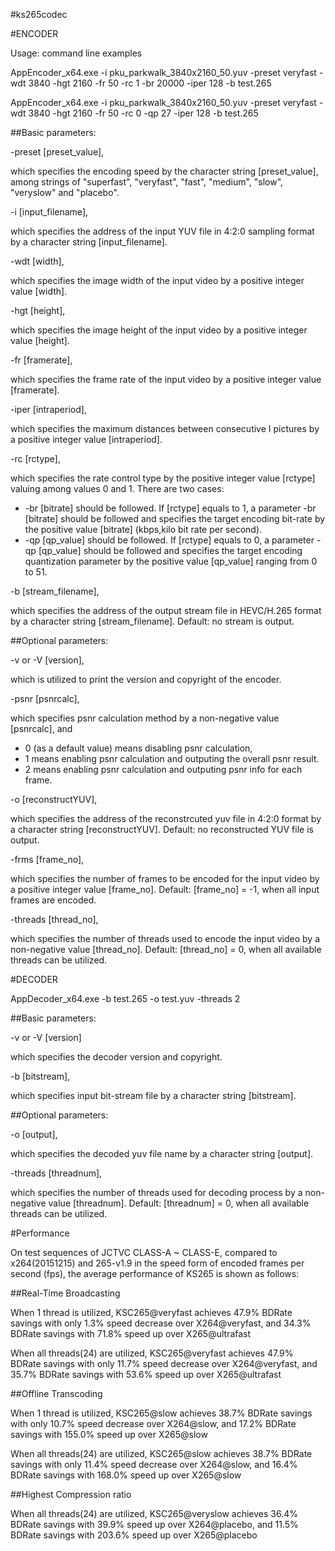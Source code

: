 #ks265codec

#ENCODER

Usage: command line examples

AppEncoder_x64.exe -i pku_parkwalk_3840x2160_50.yuv -preset veryfast -wdt 3840 -hgt 2160 -fr 50 -rc 1 -br 20000 -iper 128 -b test.265

AppEncoder_x64.exe -i pku_parkwalk_3840x2160_50.yuv -preset veryfast -wdt 3840 -hgt 2160 -fr 50 -rc 0 -qp 27 -iper 128 -b test.265
 
##Basic parameters:

-preset [preset_value], 

which specifies the encoding speed by the character string [preset_value], among strings of "superfast", "veryfast", "fast", "medium", "slow", "veryslow" and "placebo".

-i [input_filename], 

which specifies the address of the input YUV file in 4:2:0 sampling format by a character string [input_filename].

-wdt [width], 

which specifies the image width of the input video by a positive integer value [width]. 

-hgt [height], 

which specifies the image height of the input video by a positive integer value [height].

-fr [framerate], 

which specifies the frame rate of the input video by a positive integer value [framerate].

-iper [intraperiod], 

which specifies the maximum distances between consecutive I pictures by a positive integer value [intraperiod].

-rc [rctype], 

which specifies the rate control type by the positive integer value [rctype] valuing among values 0 and 1. There are two cases:
* -br [bitrate] should be followed. If [rctype] equals to 1, a parameter -br [bitrate] should be followed and specifies the target encoding bit-rate by the positive value [bitrate] (kbps,kilo bit rate per second). 
* -qp [qp_value] should be followed. If [rctype] equals to 0, a parameter -qp [qp_value] should be followed and specifies the target encoding quantization parameter by the positive value [qp_value] ranging from 0 to 51. 

-b [stream_filename], 

which specifies the address of the output stream file in HEVC/H.265 format by a character string [stream_filename]. Default: no stream is output.


##Optional parameters:

-v or -V [version],

which is utilized to print the version and copyright of the encoder.

-psnr [psnrcalc],

which specifies psnr calculation method by a non-negative value [psnrcalc], and
* 0 (as a default value) means disabling psnr calculation,
* 1 means enabling psnr calculation and outputing the overall psnr result. 
* 2 means enabling psnr calculation and outputing psnr info for each frame.

-o [reconstructYUV], 

which specifies the address of the reconstrcuted yuv file in 4:2:0 format by a character string [reconstructYUV]. Default: no reconstructed YUV file is output.

-frms [frame_no], 

which specifies the number of frames to be encoded for the input video by a positive integer value [frame_no]. Default: [frame_no] = -1, when all input frames are encoded.

-threads [thread_no], 

which specifies the number of threads used to encode the input video by a non-negative value [thread_no]. Default: [thread_no] = 0, when all available threads can be utilized.

#DECODER

AppDecoder_x64.exe -b test.265 -o test.yuv -threads 2

##Basic parameters:

-v or -V [version]

which specifies the decoder version and copyright.

-b [bitstream],

which specifies input bit-stream file by a character string [bitstream].


##Optional parameters:

-o [output],

which specifies the decoded yuv file name by a character string [output].

-threads [threadnum],

which specifies the number of threads used for decoding process by a non-negative value [threadnum]. Default: [threadnum] = 0, when all available threads can be utilized.


#Performance

On test sequences of JCTVC CLASS-A ~ CLASS-E, compared to x264(20151215) and 265-v1.9 in the speed form of encoded frames per second (fps), the average performance of KS265 is shown as follows:


##Real-Time Broadcasting

When 1 thread is utilized, KSC265@veryfast achieves 47.9% BDRate savings with only 1.3% speed decrease over X264@veryfast, and 34.3% BDRate savings with 71.8% speed up over X265@ultrafast

When all threads(24) are utilized, KSC265@veryfast achieves 47.9% BDRate savings with only 11.7% speed decrease over X264@veryfast, and 35.7% BDRate savings with 53.6% speed up over X265@ultrafast


##Offline Transcoding

When 1 thread is utilized, KSC265@slow achieves 38.7% BDRate savings with only 10.7% speed decrease over X264@slow, and 17.2% BDRate savings with 155.0% speed up over X265@slow

When all threads(24) are utilized, KSC265@slow achieves 38.7% BDRate savings with only 11.4% speed decrease over X264@slow, and 16.4% BDRate savings with 168.0% speed up over X265@slow


##Highest Compression ratio

When all threads(24) are utilized, KSC265@veryslow achieves 36.4% BDRate savings with 39.9% speed up over X264@placebo, and 11.5% BDRate savings with 203.6% speed up over X265@placebo
